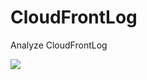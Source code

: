 CloudFrontLog
=============

Analyze CloudFrontLog



![](https://www.codeship.io/projects/3cb39540-729a-0131-b8ca-2aee5cfc462c/status?branch=master)
